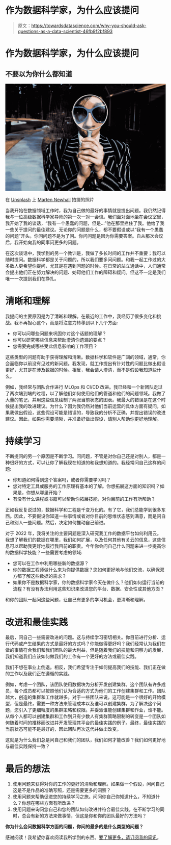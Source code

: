 # 作为数据科学家，为什么应该提问

> 原文：<https://towardsdatascience.com/why-you-should-ask-questions-as-a-data-scientist-46fb9f2bf893>

# 作为数据科学家，为什么应该提问

## 不要以为你什么都知道

![](img/b8e4f0e880250f70e379b52181920b96.png)

在 [Unsplash](https://unsplash.com?utm_source=medium&utm_medium=referral) 上 [Marten Newhall](https://unsplash.com/@laughayette?utm_source=medium&utm_medium=referral) 拍摄的照片

当我开始在数据领域工作时，我为自己做的最好的事情就是提出问题。我仍然记得我与一位高级数据科学家导师的第一次一对一会谈。我们面对面地坐在会议室里，我开始了我的谈话，“我有一个愚蠢的问题，但是…”他在那里拦住了我。他给了我一些关于提问的最佳建议。无论你的问题是什么，都不要假设或以“我有一个愚蠢的问题”开头。你问问题不是为了问。你问问题是因为你需要答案。自从那次会议后，我开始向我的同事问更多的问题。

在这次谈话中，我学到的另一个教训是，我做了多长时间的工作并不重要；我可以随时提问。数据科学都是关于问题的，所以我们要多问问题。和我一起工作过的大多数人更希望你提问，尤其是在遇到问题的时候。在日常的站立通话中，人们通常会提出他们正在努力解决的问题、妨碍他们工作的障碍和疑问。但这不一定是我们唯一一次提到我们在挣扎。

# 清晰和理解

我提问的主要原因是为了清晰和理解。在最近的工作中，我经历了很多变化和挑战。我不再担心这个，而是将注意力转移到以下几个方面:

*   你可以问哪些问题来巩固你对这个话题的理解？
*   你可以研究哪些信息来帮助澄清你遗漏的要点？
*   您需要完成哪些受此信息影响的工作项目？

这些类型的问题有助于获得理解和清晰。数据科学和软件是广阔的领域，通常，你会面临你以前没有见过的新问题。我发现，就工作提出有针对性的问题比做出假设更好，尤其是在涉及数据的时候。相反，我会请人澄清，而不是假设我知道些什么。

例如，我经常与团队合作进行 MLOps 和 CI/CD 改进。我已经和一个新团队走过了两次端到端的过程，以了解他们如何使用他们的管道和他们的问题领域。我做了大量的笔记，并用这些信息绘制了两张当前状态的图表。我最大的错误是在这个时候提出我的改进建议。为什么？因为我仍然对他们当前运营的具体方面有疑问，如果我做出假设，这些假设可能是错误的，导致我的分析不正确，并提出错误的改进建议。因此，如果你需要清晰，并准备好做出假设，请别人帮助你更好地理解。

# 持续学习

不断提问的另一个原因是不断学习。问问题，不管是对你自己还是对别人，都是一种很好的方式，可以让你了解我现在知道的和我想知道的。我经常问自己这样的问题:

*   你知道如何得到这个答案吗，或者你需要学习吗？
*   您对特定工具或服务的工作原理有基本的了解。你想拓展这方面的知识吗？如果是，你想从哪里开始？
*   有没有什么课程或书籍可以帮助你拓展技能，对你目前的工作有所帮助？

正如我反复说过的，数据科学和工程是千变万化的。有了它，我们总能学到很多东西。因此，不要假设你知道一些事情或者对你目前的思维状态感到满意，而是问自己和别人一些问题。然后，决定如何推动自己前进。

对于 2022 年，我将关注的主要问题是深入研究我工作的数据平台如何利用云。我想了解我们的数据在哪里，我们如何扩展，以及任何其他有关云的信息，这些信息可以帮助我更好地履行我目前的职责。今年你会问自己什么问题来进一步提高你的数据科学技能？一些需要考虑的领域:

*   您可以在工作中利用哪些新的数据源？
*   你的数据工程师做什么来为你提供数据？您如何更好地与他们交流，以确保双方都了解这些数据的需求？
*   如果你不是数据科学家，你的数据科学家今天在做什么？他们如何运行当前的流程？有没有办法利用这些知识来改进您的平台、数据、安全性或其他方面？

和你的团队一起问这些问题，让自己有更多的学习机会，更清晰和理解。

# 改进和最佳实践

最后，问自己一些需要改进的问题。这与持续学习密切相关。你目前进行分析、运行代码或产生结果的方式是最好的方式吗？你能做得更好吗？我们经常认为我们在做的事情符合我们和我们团队的最大利益，但是随着我们的技能和洞察力的发展，我们知道我们应该如何做我们的工作有一个更好的方法或最佳实践。

我们不想在事业上倒退。相反，我们希望专注于如何提高我们的技能、我们正在做的工作以及我们正在遵循的实践。

例如，考虑一个团队，该团队使用数据块为分析开发创建集群。这个团队有许多成员，每个成员都可以按照他们认为合适的方式为他们的工作创建集群和工作。团队越大，创造的集群和工作就越多。对于一些团队来说，这可能是一个很好的开始模型，但是最终，需要一种方法来管理成本以及谁可以创建集群。为了解决这个问题，您引入了更细粒度的集群策略和权限。并委派谁能创建集群和作业，谁不能。从每个人都可以创建集群和工作到只有少数人有集群策略限制的转变是一个团队如何随着时间的推移而改进并开发管理其平台的最佳实践的例子。最终，最佳实践的当前状态可能不是最好的，因此团队再次迭代并做出改变。

这就是为什么我们总是问自己和我们的团队，我们如何才能改善？我们如何更好地与最佳实践保持一致？

# 最后的想法

1.  使用问题来获得对你的工作的更好的清晰和理解。如果做一个假设，问问自己这是不是作品的准确写照，还是需要更多的洞察？
2.  使用问题来帮助促进您的持续学习之旅。问问你自己你知道什么，不知道什么？你想在哪些方面有所改进？
3.  使用问题来询问您自己和您的团队如何改进并符合最佳实践。在不断学习的同时，总会有新的方法来做事情，但这是你和你的团队最好的方法吗？

**你为什么会问数据科学方面的问题，你问的最多的是什么类型的问题？**

感谢阅读！我希望你喜欢阅读我所学到的东西。[要了解更多，请订阅我的简讯](https://dayrosem.ck.page/052aa86b14)。
